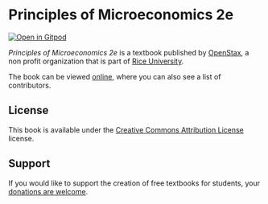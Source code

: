 # Principles of Microeconomics 2e

[![Open in Gitpod](https://gitpod.io/button/open-in-gitpod.svg)](https://gitpod.io/from-referrer/)

_Principles of Microeconomics 2e_ is a textbook published by [OpenStax](https://openstax.org/), a non profit organization that is part of [Rice University](https://www.rice.edu/).

The book can be viewed [online](https://github.com/cnx-user-books/cnxbook-principles-of-microeconomics-2e-draft/releases/latest), where you can also see a list of contributors.

## License
This book is available under the [Creative Commons Attribution License](./LICENSE) license.

## Support
If you would like to support the creation of free textbooks for students, your [donations are welcome](https://riceconnect.rice.edu/donation/support-openstax-banner).
